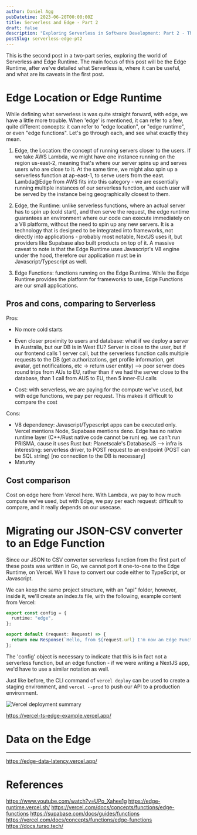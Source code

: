 ```yaml
---
author: Daniel Agg
pubDatetime: 2023-06-20T00:00:00Z
title: Serverless and Edge - Part 2
draft: false
description: "Exploring Serverless in Software Development: Part 2 - The Edge"
postSlug: serverless-edge-pt2
---
```


This is the second post in a two-part series, exploring the world of Serverless and Edge Runtime. The main focus of this post will be the Edge Runtime, after we've detailed what Serverless is, where it can be useful, and what are its caveats in the first post.

# Edge Location or Edge Runtime

While defining what serverless is was quite straight forward, with edge, we have a little more trouble. When 'edge' is mentioned, it can refer to a few, quite different concepts: it can refer to "edge location", or "edge runtime", or even "edge functions". Let's go through each, and see what exactly they mean.

1. Edge, the Location: the concept of running servers closer to the users. If we take AWS Lambda, we might have one instance running on the region us-east-2, meaning that's where our server spins up and serves users who are close to it. At the same time, we might also spin up a serverless function at ap-east-1, to serve users from the east. Lambda@Edge from AWS fits into this category - we are essentially running multiple instances of our serverless function, and each user will be served by the instance being geographically closest to them.

2. Edge, the Runtime: unlike serverless functions, where an actual server has to spin up (cold start), and then serve the request, the edge runtime guarantees an environment where our code can execute immediately on a V8 platform, without the need to spin up any new servers. It is a technology that is designed to be integrated into frameworks, not directly into applications - probably most notable, NextJS uses it, but providers like Supabase also built products on top of it. A massive caveat to note is that the Edge Runtime uses Javascript's V8 engine under the hood, therefore our application must be in Javascript/Typescript as well.

3. Edge Functions: functions running on the Edge Runtime. While the Edge Runtime provides the platform for frameworks to use, Edge Functions are our small applications.

## Pros and cons, comparing to Serverless

Pros:

- No more cold starts
- Even closer proximity to users and database: what if we deploy a server in Australia, but our DB is in West EU? Server is close to the user, but if our frontend calls 1 server call, but the serverless function calls multiple requests to the DB (get authorizations, get profile information, get avatar, get notifications, etc -> return user entity) --> poor server does round trips from AUs to EU, rather than if we had the server close to the database, than 1 call from AUS to EU, then 5 inner-EU calls

- Cost: with serverless, we are paying for the compute we've used, but with edge functions, we pay per request. This makes it difficult to compare the cost

Cons:

- V8 dependency: Javascript/Typescript apps can be executed only. Vercel mentions Node, Supabase mentions deno.
  Edge has no native runtime layer (C++/Rust native code cannot be run)
  eg. we can't run PRISMA, cause it uses Rust
  but: Planetscale's DatabaseJS --> infra is interesting: serverless driver, to POST request to an endpoint (POST can be SQL string) [no connection to the DB is necessary]
- Maturity

## Cost comparison

Cost on edge here from Vercel here. With Lambda, we pay to how much compute we've used, but with Edge, we pay per each request: difficult to compare, and it really depends on our usecase.

# Migrating our JSON-CSV converter to an Edge Function

Since our JSON to CSV converter serverless function from the first part of these posts was written in Go, we cannot port it one-to-one to the Edge Runtime, on Vercel. We'll have to convert our code either to TypeScript, or Javascript.

We can keep the same project structure, with an "api" folder, however, inside it, we'll create an index.ts file, with the following, example content from Vercel:

```ts
export const config = {
  runtime: "edge",
};

export default (request: Request) => {
  return new Response(`Hello, from ${request.url} I'm now an Edge Function!`);
};
```

The 'config' object is necessary to indicate that this is in fact not a serverless function, but an edge function - if we were writing a NextJS app, we'd have to use a similar notation as well.

Just like before, the CLI command of `vercel deploy` can be used to create a staging environment, and `vercel --prod` to push our API to a production environment.

![Vercel deployment summary](https://blog.danielagg.com/assets/vercel_edge_function_deploy.png)

https://vercel-ts-edge-example.vercel.app/

# Data on the Edge

---

https://edge-data-latency.vercel.app/

# References

https://www.youtube.com/watch?v=UPo_Xahee1g
https://edge-runtime.vercel.sh/
https://vercel.com/docs/concepts/functions/edge-functions
https://supabase.com/docs/guides/functions
https://vercel.com/docs/concepts/functions/edge-functions
https://docs.turso.tech/
